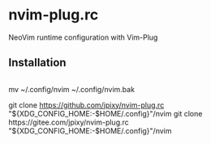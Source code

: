 # nvim-plug.rc
NeoVim runtime configuration with Vim-Plug

## Installation

```
```
mv ~/.config/nvim ~/.config/nvim.bak

git clone https://github.com/jpixy/nvim-plug.rc "${XDG_CONFIG_HOME:-$HOME/.config}"/nvim
git clone https://gitee.com/jpixy/nvim-plug.rc "${XDG_CONFIG_HOME:-$HOME/.config}"/nvim
```
